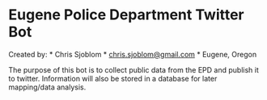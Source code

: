Eugene Police Department Twitter Bot
=====================================
Created by:
    *   Chris Sjoblom
    *   chris.sjoblom@gmail.com
    *   Eugene, Oregon

The purpose of this bot is to collect public data from the EPD and publish it to twitter. Information will also be stored in a database for later mapping/data analysis.
